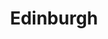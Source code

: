 ---
schema: default
title: Edinburgh
description: Health and social care partnership for the Edinburgh area
logo: ''
type:
- Other Scottish Govt agency
portal_url: ''
org_url: 
twitter_handle: 
wikidata_qid: Q108836999
wdtk_id: 
---